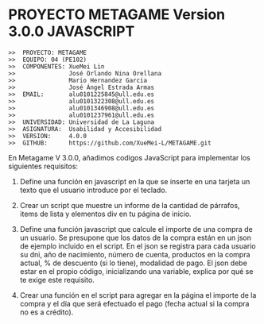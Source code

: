 # PROYECTO METAGAME Version 3.0.0 JAVASCRIPT

```
>>  PROYECTO: METAGAME
>>  EQUIPO: 04 (PE102)
>>  COMPONENTES: XueMei Lin
>>               José Orlando Nina Orellana
>>               Mario Hernandez Garcia
>>               José Ángel Estrada Armas
>>  EMAIL:       alu0101225845@ull.edu.es
>>               alu0101322308@ull.edu.es
>>               alu0101346908@ull.edu.es
>>               alu0101237961@ull.edu.es
>>  UNIVERSIDAD: Universidad de La Laguna
>>  ASIGNATURA:  Usabilidad y Accesibilidad
>>  VERSION:     4.0.0
>>  GITHUB:      https://github.com/XueMei-L/METAGAME.git
```

En Metagame V 3.0.0, añadimos codigos JavaScript para implementar los siguientes requisitos:

1. Define una función en javascript en la que se inserte en una tarjeta un texto que el usuario introduce por el teclado.

2. Crear un script que muestre un informe de la cantidad de párrafos,  items de lista y elementos div en tu página de inicio.

3. Define una función javascript que calcule el importe de una compra de un usuario. Se presupone que los datos de la compra están en un json de ejemplo incluido en el script.  En el json se registra para cada usuario su dni, año de nacimiento, número de cuenta, productos en la compra actual, % de descuento (si lo tiene), modalidad de pago. El json debe estar en el propio código, inicializando una variable, explica por qué se te exige este requisito.

4. Crear una función en el script para agregar en la página el importe de la compra y el día que será efectuado el pago (fecha actual si la compra no es a crédito).


